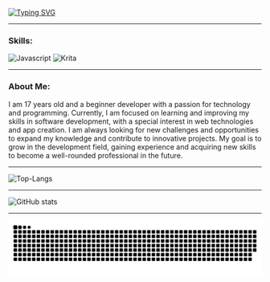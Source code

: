 [![Typing SVG](https://readme-typing-svg.herokuapp.com?font=Fira+Code&pause=1000&color=398A30&width=435&lines=Hello+World!;Welcome+to+my+profile;My+name+is+Fernando+Jacobsen)](https://git.io/typing-svg)

-------------------------------------------

### Skills:


![Javascript](https://img.shields.io/badge/JavaScript-F7DF1E?style=for-the-badge&logo=javascript&logoColor=black) ![Krita](https://img.shields.io/badge/Krita-203759?style=for-the-badge&logo=krita&logoColor=EEF37B)

-------------------------------------------

### About Me:

I am 17 years old and a beginner developer with a passion for technology and programming. Currently, I am focused on learning and improving my skills in software development, with a special interest in web technologies and app creation. I am always looking for new challenges and opportunities to expand my knowledge and contribute to innovative projects. My goal is to grow in the development field, gaining experience and acquiring new skills to become a well-rounded professional in the future.

------------------------------------------

![Top-Langs](https://github-readme-stats.vercel.app/api/top-langs/?username={Jacobsenf}&theme=green-green)

-------------------------------------------

![GitHub stats](https://github-readme-stats.vercel.app/api?username=Jacobsenf&show_icons=true&theme=dark)

-------------------------------------------

<picture>
  <source media="(prefers-color-scheme: dark)" srcset="https://raw.githubusercontent.com/mari4souza/mari4souza/output/github-contribution-grid-snake-dark.svg">
  <source media="(prefers-color-scheme: light)" srcset="https://raw.githubusercontent.com/mari4souza/mari4souza/output/github-contribution-grid-snake.svg">
  <img alt="github contribution grid snake animation" src="https://raw.githubusercontent.com/mari4souza/mari4souza/output/github-contribution-grid-snake.svg">
</picture>
<br><br>
